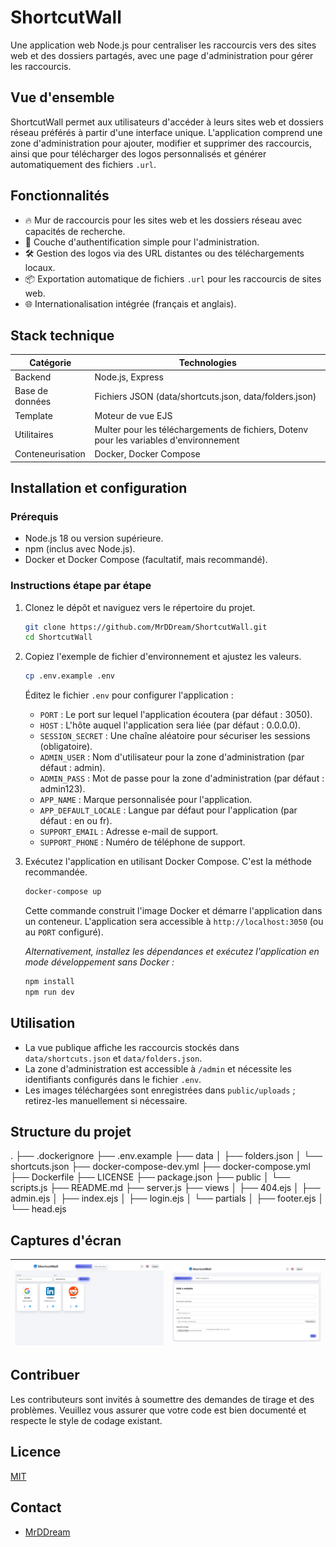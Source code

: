 # ShortcutWall
Une application web Node.js pour centraliser les raccourcis vers des sites web et des dossiers partagés, avec une page d'administration pour gérer les raccourcis.

## Vue d'ensemble
ShortcutWall permet aux utilisateurs d'accéder à leurs sites web et dossiers réseau préférés à partir d'une interface unique. L'application comprend une zone d'administration pour ajouter, modifier et supprimer des raccourcis, ainsi que pour télécharger des logos personnalisés et générer automatiquement des fichiers `.url`.

## Fonctionnalités
* 🔥 Mur de raccourcis pour les sites web et les dossiers réseau avec capacités de recherche.
* 🚀 Couche d'authentification simple pour l'administration.
* 🛠️ Gestion des logos via des URL distantes ou des téléchargements locaux.
* 📦 Exportation automatique de fichiers `.url` pour les raccourcis de sites web.
* 🌐 Internationalisation intégrée (français et anglais).

## Stack technique
| Catégorie | Technologies |
|----------|-------------|
| Backend  | Node.js, Express |
| Base de données | Fichiers JSON (data/shortcuts.json, data/folders.json) |
| Template | Moteur de vue EJS |
| Utilitaires | Multer pour les téléchargements de fichiers, Dotenv pour les variables d'environnement |
| Conteneurisation | Docker, Docker Compose |

## Installation et configuration
### Prérequis
* Node.js 18 ou version supérieure.
* npm (inclus avec Node.js).
* Docker et Docker Compose (facultatif, mais recommandé).

### Instructions étape par étape
1.  Clonez le dépôt et naviguez vers le répertoire du projet.
    ```bash
    git clone https://github.com/MrDDream/ShortcutWall.git
    cd ShortcutWall
    ```
2.  Copiez l'exemple de fichier d'environnement et ajustez les valeurs.
    ```bash
    cp .env.example .env
    ```
    Éditez le fichier `.env` pour configurer l'application :
    *   `PORT` : Le port sur lequel l'application écoutera (par défaut : 3050).
    *   `HOST` : L'hôte auquel l'application sera liée (par défaut : 0.0.0.0).
    *   `SESSION_SECRET` : Une chaîne aléatoire pour sécuriser les sessions (obligatoire).
    *   `ADMIN_USER` : Nom d'utilisateur pour la zone d'administration (par défaut : admin).
    *   `ADMIN_PASS` : Mot de passe pour la zone d'administration (par défaut : admin123).
    *   `APP_NAME` : Marque personnalisée pour l'application.
    *   `APP_DEFAULT_LOCALE` : Langue par défaut pour l'application (par défaut : en ou fr).
    *   `SUPPORT_EMAIL` : Adresse e-mail de support.
    *   `SUPPORT_PHONE` : Numéro de téléphone de support.
3.  Exécutez l'application en utilisant Docker Compose. C'est la méthode recommandée.
    ```bash
    docker-compose up
    ```
    Cette commande construit l'image Docker et démarre l'application dans un conteneur. L'application sera accessible à `http://localhost:3050` (ou au `PORT` configuré).
    
    *Alternativement, installez les dépendances et exécutez l'application en mode développement sans Docker :*
    ```bash
    npm install
    npm run dev
    ```

## Utilisation
*   La vue publique affiche les raccourcis stockés dans `data/shortcuts.json` et `data/folders.json`.
*   La zone d'administration est accessible à `/admin` et nécessite les identifiants configurés dans le fichier `.env`.
*   Les images téléchargées sont enregistrées dans `public/uploads` ; retirez-les manuellement si nécessaire.

## Structure du projet
.
├── .dockerignore
├── .env.example
├── data
│ ├── folders.json
│ └── shortcuts.json
├── docker-compose-dev.yml
├── docker-compose.yml
├── Dockerfile
├── LICENSE
├── package.json
├── public
│ └── scripts.js
├── README.md
├── server.js
├── views
│ ├── 404.ejs
│ ├── admin.ejs
│ ├── index.ejs
│ ├── login.ejs
│ └── partials
│ ├── footer.ejs
│ └── head.ejs

## Captures d'écran
| ![Homepage](screenshots/homepage.png) | ![Admin panel](screenshots/admin.png) |
|-------------------------------|-------------------------------|

## Contribuer
Les contributeurs sont invités à soumettre des demandes de tirage et des problèmes. Veuillez vous assurer que votre code est bien documenté et respecte le style de codage existant.

## Licence
[MIT](https://github.com/MrDDream/ShortcutWall?tab=MIT-1-ov-file)

## Contact

* [MrDDream](https://github.com/MrDDream)

  

